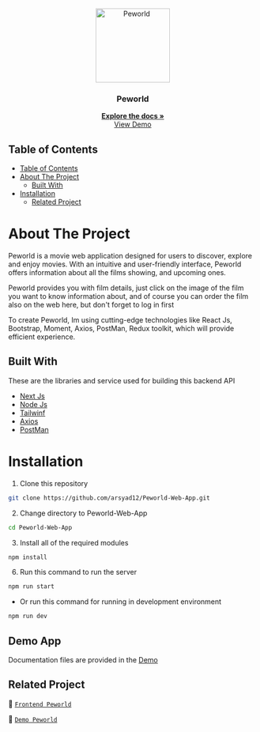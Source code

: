 <br />
<p align="center">
  <div align="center">
    <img height="150" src="https://camo.githubusercontent.com/f1a1550db5f8823206f0cac7c71589628d92184d54370ac6a1fca83d1bd3b406/68747470733a2f2f692e706f7374696d672e63632f3479354d525438392f7065776f726c642d6c6f676f2e706e67" alt="Peworld" border="0"/>
  </div>
  <h3 align="center">Peworld</h3>
  <p align="center">
    <a href="https://github.com/arsyad12/Peworld-Web-App"><strong>Explore the docs »</strong></a>
    <br />
  <a href="https://peworld-hirejob-web-seven.vercel.app/">View Demo</a>
  </p>
</p>

## Table of Contents

- [Table of Contents](#table-of-contents)
- [About The Project](#about-the-project)
  - [Built With](#built-with)
- [Installation](#installation)
  - [Related Project](#related-project)


# About The Project

Peworld is a movie web application designed for users to discover, explore and enjoy movies. With an intuitive and user-friendly interface, Peworld offers information about all the films showing, and upcoming ones. 

Peworld provides you with film details, just click on the image of the film you want to know information about, and of course you can order the film also on the web here, but don't forget to log in first

To create Peworld, Im using cutting-edge technologies like React Js, Bootstrap, Moment, Axios, PostMan, Redux toolkit, which will provide efficient experience.

## Built With

These are the libraries and service used for building this backend API

- [Next Js](https://nextjs.org/docs/)
- [Node Js](https://nodejs.org)
- [Tailwinf](https://tailwindcss.com/)
- [Axios](https://axios-http.com/docs/intro)
- [PostMan](https://www.postman.com/)


# Installation

1. Clone this repository

```sh
git clone https://github.com/arsyad12/Peworld-Web-App.git
```

2. Change directory to Peworld-Web-App

```sh
cd Peworld-Web-App
```

3. Install all of the required modules

```sh
npm install
```

6. Run this command to run the server

```sh
npm run start
```

- Or run this command for running in development environment

```sh
npm run dev
```


## Demo App

Documentation files are provided in the [Demo](https://Peworld-Web-App.vercel.app/)

## Related Project

:rocket: [`Frontend Peworld`](https://github.com/arsyad12/Peworld-Web-App)

:rocket: [`Demo Peworld`](https://peworld-hirejob-web-seven.vercel.app/)

